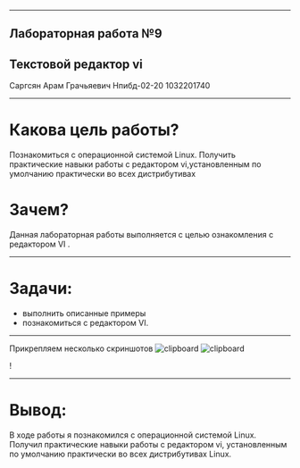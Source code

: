 -----

<!-- theme uncover -->

## Лабораторная работа №9

## Текстовой редактор vi

Саргсян Арам Грачьяевич Нпибд-02-20 1032201740

----          - 
# Какова цель работы?

Познакомиться с операционной системой Linux. Получить практические
навыки работы с редактором vi,установленным по умолчанию
практически во всех дистрибутивах

# Зачем?

Данная лабораторная работы выполняется с целью ознакомления с редактором
VI .

-----

# Задачи:

  - выполнить описанные примеры
  - познакомиться с редактором VI.

-----

Прикрепляем несколько скриншотов
![clipboard](https://i.imgur.com/1RGqV2Y.png)
![clipboard](https://i.imgur.com/amgzLub.png)

\!

-----

# Вывод:

В ходе работы я познакомился с операционной системой Linux. Получил
практические навыки работы с редактором vi, установленным по
умолчанию практически во всех дистрибутивах Linux.
